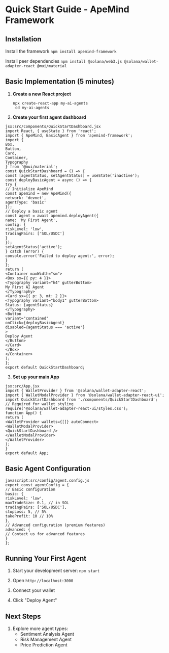 # Quick Start Guide - ApeMind Framework

## Installation
Install the framework
`npm install apemind-framework
`

Install peer dependencies
`npm install @solana/web3.js @solana/wallet-adapter-react @mui/material
`


## Basic Implementation (5 minutes)

1. **Create a new React project**
   ```
   npx create-react-app my-ai-agents
    cd my-ai-agents
    ```

2. **Create your first agent dashboard**
```
jsx:src/components/QuickStartDashboard.jsx
import React, { useState } from 'react';
import { ApeMind, BasicAgent } from 'apemind-framework';
import {
Box,
Button,
Card,
Container,
Typography
} from '@mui/material';
const QuickStartDashboard = () => {
const [agentStatus, setAgentStatus] = useState('inactive');
const deployBasicAgent = async () => {
try {
// Initialize ApeMind
const apemind = new ApeMind({
network: 'devnet',
agentType: 'basic'
});
// Deploy a basic agent
const agent = await apemind.deployAgent({
name: 'My First Agent',
config: {
riskLevel: 'low',
tradingPairs: ['SOL/USDC']
}
});
setAgentStatus('active');
} catch (error) {
console.error('Failed to deploy agent:', error);
}
};
return (
<Container maxWidth="sm">
<Box sx={{ py: 4 }}>
<Typography variant="h4" gutterBottom>
My First AI Agent
</Typography>
<Card sx={{ p: 3, mt: 2 }}>
<Typography variant="body1" gutterBottom>
Status: {agentStatus}
</Typography>
<Button
variant="contained"
onClick={deployBasicAgent}
disabled={agentStatus === 'active'}
>
Deploy Agent
</Button>
</Card>
</Box>
</Container>
);
};
export default QuickStartDashboard;
```

3. **Set up your main App**
```
jsx:src/App.jsx
import { WalletProvider } from '@solana/wallet-adapter-react';
import { WalletModalProvider } from '@solana/wallet-adapter-react-ui';
import QuickStartDashboard from './components/QuickStartDashboard';
// Required for wallet styling
require('@solana/wallet-adapter-react-ui/styles.css');
function App() {
return (
<WalletProvider wallets={[]} autoConnect>
<WalletModalProvider>
<QuickStartDashboard />
</WalletModalProvider>
</WalletProvider>
);
}
export default App;
```

## Basic Agent Configuration
```
javascript:src/config/agent.config.js
export const agentConfig = {
// Basic configuration
basic: {
riskLevel: 'low',
maxTradeSize: 0.1, // in SOL
tradingPairs: ['SOL/USDC'],
stopLoss: 5, // 5%
takeProfit: 10 // 10%
},
// Advanced configuration (premium features)
advanced: {
// Contact us for advanced features
}
};
```

## Running Your First Agent
1. Start your development server:
   `npm start`

2. Open `http://localhost:3000`
3. Connect your wallet
4. Click "Deploy Agent"

## Next Steps

1. Explore more agent types:
   - Sentiment Analysis Agent
   - Risk Management Agent
   - Price Prediction Agent


